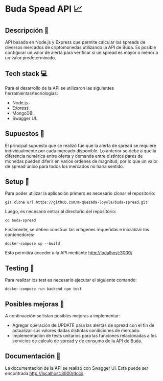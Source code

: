 # Buda Spead API 📈

## Descripción 📖

API basada en Node.js y Express que permite calcular los spreads de diversos mercados de criptomonedas utilizando la API de Buda. Es posible configurar un valor de alerta para verificar si un spread es mayor o menor a un valor predeterminado.

## Tech stack 💻

Para el desarrollo de la API se utilizaron las siguientes herramientas/tecnologías:

- Node.js.
- Express.
- MongoDB.
- Swagger UI.

## Supuestos 💭

El principal supuesto que se realizó fue que la alerta de spread se requiere individualmente por cada mercado disponible. Lo anterior se debe a que la diferencia numérica entre oferta y demanda entre distintos pares de monedas pueden diferir en varios ordenes de magnitud, por lo que un valor de spread único para todos los mercados no haría sentido.

## Setup 🐋

Para poder utilizar la aplicación primero es necesario clonar el repositorio:

```
git clone url https://github.com/m-quezada-loyola/buda-spread.git
```
Luego, es necesario entrar al directorio del repositorio:

```
cd buda-spread
```

Finalmente, se deben construir las imágenes requeridas e inicializar los contenedores:

```
docker-compose up --build
```

Esto permitirá acceder a la API mediante [http://localhost:3000/](http://localhost:3000/)

## Testing 🧪

Para realizar los test es necesario ejecutar el siguiente comando:

```
docker-compose run backend npm test
```

## Posibles mejoras 🔨

A continuación se listan posibles mejoras a implementar:

- Agregar operación de UPDATE para las alertas de spread con el fin de actualizar sus valores dadas distintas condiciones de mercado.
- Implementación de tests unitarios para las funciones relacionadas a los servicios de cálculo de spread y de consumo de la API de Buda.

## Documentación 📃

La documentación de la API se realizó con Swagger UI. Esta puede ser encontrada [http://localhost:3000/docs](http://localhost:3000/docs).
